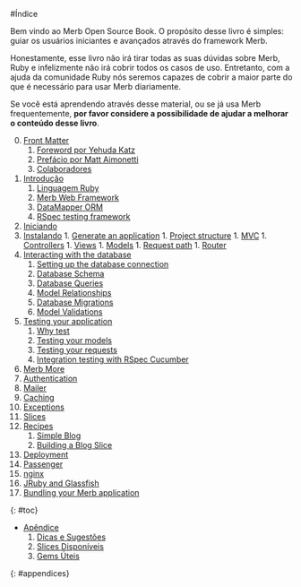 #Índice

<div id="intro">
	<p>Bem vindo ao Merb Open Source Book. O propósito desse livro é simples: guiar os usuários iniciantes e avançados através do framework Merb.</p>
	<p>Honestamente, esse livro não irá tirar todas as suas dúvidas sobre Merb, Ruby e infelizmente não irá cobrir todos os casos de uso. Entretanto, com a ajuda da comunidade Ruby nós seremos capazes de cobrir a maior parte do que é necessário para usar Merb diariamente.</p>
	<p>Se você está aprendendo através desse material, ou se já usa Merb frequentemente, <strong>por favor considere a possibilidade de ajudar a melhorar o conteúdo desse livro</strong>.</p>
</div>

0. [Front Matter](/pt/front-matter)
	1. [Foreword por Yehuda Katz](/pt/front-matter/foreword)
	2. [Prefácio por Matt Aimonetti](/pt/front-matter/preface)
	3. [Colaboradores](/pt/front-matter/contributors)
1. [Introdução](/pt/introduction)
	1. [Linguagem Ruby](/pt/introduction/ruby)
	2. [Merb Web Framework](/pt/introduction/merb)
	3. [DataMapper ORM](/pt/introduction/datamapper)
	4. [RSpec testing framework](/pt/introduction/rspec)
2. [Iniciando](/pt/getting-started)
  1. [Instalando](/pt/getting-started/install-instructions)
	1. [Generate an application](/pt/getting-started/generate-an-application)
	1. [Project structure](/pt/getting-started/project-structure)
	1. [MVC](/pt/getting-started/mvc)
	1. [Controllers](/pt/getting-started/controllers)
	1. [Views](/pt/getting-started/views)
	1. [Models](/pt/getting-started/models)
	1. [Request path](/pt/getting-started/request-path)
	1. [Router](/pt/getting-started/router)
3. [Interacting with the database](/pt/interacting-with-the-database)
	1. [Setting up the database connection](/pt/interacting-with-the-database/dm-setting-up)
	1. [Database Schema](/pt/interacting-with-the-database/dm-schema)
	1. [Database Queries](/pt/interacting-with-the-database/dm-queries)
	1. [Model Relationships](/pt/interacting-with-the-database/dm-relationships)
	1. [Database Migrations](/pt/interacting-with-the-database/dm-migrations)
	1. [Model Validations](/pt/interacting-with-the-database/dm-validations)
4. [Testing your application](/pt/testing-your-application)
	1. [Why test](/pt/testing-your-application/why)
	1. [Testing your models](/pt/testing-your-application/models)
	1. [Testing your requests](/pt/testing-your-application/requests)
	1. [Integration testing with RSpec Cucumber](/pt/testing-your-application/cucumber)
5. [Merb More](/pt/merb-more)
  1. [Authentication](/pt/merb-more/authentication)
  1. [Mailer](/pt/merb-more/mailer)
  1. [Caching](/pt/merb-more/caching)
  1. [Exceptions](/pt/merb-more/exceptions)
  1. [Slices](/pt/merb-more/slices)
6. [Recipes](/pt/recipes)
	1. [Simple Blog](/pt/recipes/simple-blog)
	1. [Building a Blog Slice](/pt/recipes/blog-slice)
7. [Deployment](/pt/deployment)
  1. [Passenger](/pt/deployment/passenger)
  1. [nginx](/pt/deployment/nginx)
  1. [JRuby and Glassfish](/pt/deployment/jruby)
  1. [Bundling your Merb application](/pt/deployment/bundle)

{: #toc}

* [Apêndice](/pt/appendix)
  1. [Dicas e Sugestões](/pt/appendix/hints-tips)
  1. [Slices Disponíveis](/pt/appendix/slices)
  1. [Gems Úteis](/pt/appendix/gems)

{: #appendices}
